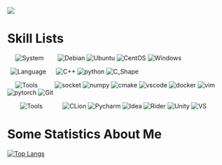 ![](https://github-widgetbox.vercel.app/api/profile?username=gav1n-cheung&data=followers,repositories,stars,commits)
# Skill Lists
&ensp;&ensp;&nbsp;![System](https://img.shields.io/badge/System-FFFFFF?style=for-the-badge&logoColor=black)
&ensp;&ensp;&ensp;&ensp;![Debian](https://img.shields.io/badge/debian-A81D33?style=flat-square&logo=debian&logoColor=white)
![Ubuntu](https://img.shields.io/badge/Ubuntu-E95420?style=flat-square&logo=ubuntu&logoColor=white)
![CentOS](https://img.shields.io/badge/CentOS-262577?style=flat-square&logo=centos&logoColor=white)
![Windows](https://img.shields.io/badge/windows-blue?style=flat-square&logo=windows&logoColor=white)

&ensp;![Language](https://img.shields.io/badge/Language-FFFFFF?style=for-the-badge&logoColor=black)
&ensp;&nbsp;&nbsp;&nbsp;![C++](https://img.shields.io/badge/C++-00599C?logo=c%2B%2B&style=flat-square&logoColor=white)
![python](https://img.shields.io/badge/python-3776AB?style=flat-square&logo=python&logoColor=white)
![C_Shape](https://img.shields.io/badge/CSharp-239120?style=flat-square&logo=csharp&logoColor=white)

&emsp;&nbsp;![Tools](https://img.shields.io/badge/Tools-FFFFFF?style=for-the-badge&logoColor=black)
&emsp;&ensp;&ensp;&ensp;![socket](https://img.shields.io/badge/Socket-010101?style=flat-square&logo=socket.io&logoColor=white)
![numpy](https://img.shields.io/badge/Numpy-013243?style=flat-square&logo=numpy&logoColor=white)
![cmake](https://img.shields.io/badge/Cmake-064F8C?style=flat-square&logo=cmake&logoColor=white)
![vscode](https://img.shields.io/badge/VsCode-007ACC?style=flat-square&logo=visualstudiocode&logoColor=white)
![docker](https://img.shields.io/badge/Docker-2496ED?style=flat-square&logo=docker&logoColor=white)
![vim](https://img.shields.io/badge/Vim-019733?style=flat-square&logo=vim&logoColor=white)
![pytorch](https://img.shields.io/badge/Pytorch-EE4C2C?style=flat-square&logo=pytorch&logoColor=white)
![Git](https://img.shields.io/badge/-Git-F05032?style=flat-square&logo=git&logoColor=white)

&emsp;&ensp;&nbsp;&nbsp;![Tools](https://img.shields.io/badge/IDE-FFFFFF?style=for-the-badge&logoColor=black)
&emsp;&ensp;&emsp;&ensp;![CLion](https://img.shields.io/badge/CLion-000000?style=flat-square&logo=clion&logoColor=white)
![Pycharm](https://img.shields.io/badge/PyCharm-000000?style=flat-square&logo=pycharm&logoColor=white)
![Idea](https://img.shields.io/badge/Idea-000000?style=flat-square&logo=intellijidea&logoColor=white)
![Rider](https://img.shields.io/badge/Rider-000000?style=flat-square&logo=rider&logoColor=white)
![Unity](https://img.shields.io/badge/Unity-000000?style=flat-square&logo=unity&logoColor=white)
![VS](https://img.shields.io/badge/VisualStudio-5C2D91?style=flat-square&logo=visualstudio&logoColor=white)

# Some Statistics About Me
[![Top Langs](https://github-readme-stats.vercel.app/api/top-langs/?username=gav1n-cheung&layout=compact&theme=light)](https://github.com/gav1n-cheung/github-readme-stats)

<!--START_SECTION:waka-->

<!--END_SECTION:waka-->

<!--
**gav1n-cheung/gav1n-cheung** is a ✨ _special_ ✨ repository because its `README.md` (this file) appears on your GitHub profile.

Here are some ideas to get you started:


- 🔭 I’m currently working on ...
- 🌱 I’m currently learning ...
- 👯 I’m looking to collaborate on ...
- 🤔 I’m looking for help with ...
- 💬 Ask me about ...
- 📫 How to reach me: ...
- 😄 Pronouns: ...
- ⚡ Fun fact: ...
-->
